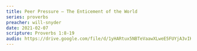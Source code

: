 ```yaml
---
title: Peer Pressure – The Enticement of the World
series: proverbs
preacher: will-snyder
date: 2021-02-07
scripture: Proverbs 1:8-19
audio: https://drive.google.com/file/d/1yHARtux5NBTeVaawXLweE5FUYjA3vIKz/view
---
```

